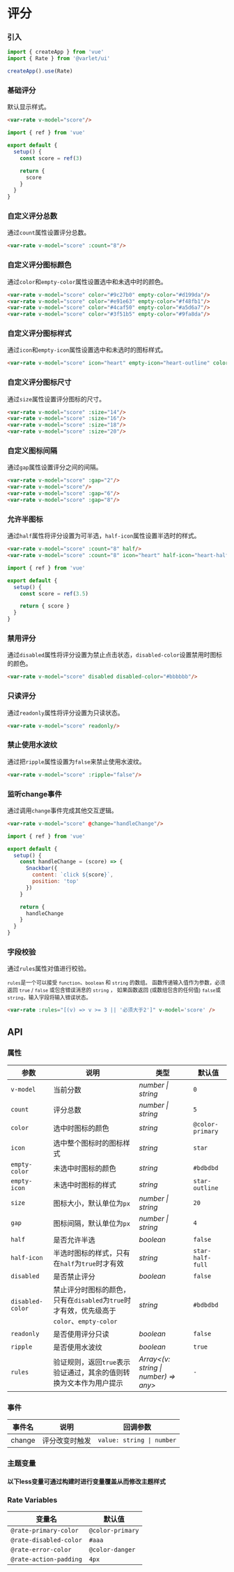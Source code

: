 # 评分

### 引入

```js
import { createApp } from 'vue'
import { Rate } from '@varlet/ui'

createApp().use(Rate)
```

### 基础评分

默认显示样式。

```html
<var-rate v-model="score"/>
```

```js
import { ref } from 'vue'

export default {
  setup() {
    const score = ref(3)

    return {
      score
    }
  }
}
```

### 自定义评分总数

通过`count`属性设置评分总数。

```html
<var-rate v-model="score" :count="8"/>
```

### 自定义评分图标颜色

通过`color`和`empty-color`属性设置选中和未选中时的颜色。

```html
<var-rate v-model="score" color="#9c27b0" empty-color="#d199da"/>
<var-rate v-model="score" color="#e91e63" empty-color="#f48fb1"/>
<var-rate v-model="score" color="#4caf50" empty-color="#a5d6a7"/>
<var-rate v-model="score" color="#3f51b5" empty-color="#9fa8da"/>
```

### 自定义评分图标样式

通过`icon`和`empty-icon`属性设置选中和未选时的图标样式。

```html
<var-rate v-model="score" icon="heart" empty-icon="heart-outline" color="red"></var-rate>
```

### 自定义评分图标尺寸

通过`size`属性设置评分图标的尺寸。

```html
<var-rate v-model="score" :size="14"/>
<var-rate v-model="score" :size="16"/>
<var-rate v-model="score" :size="18"/>
<var-rate v-model="score" :size="20"/>
```

### 自定义图标间隔

通过`gap`属性设置评分之间的间隔。

```html
<var-rate v-model="score" :gap="2"/>
<var-rate v-model="score"/>
<var-rate v-model="score" :gap="6"/>
<var-rate v-model="score" :gap="8"/>
```

### 允许半图标

通过`half`属性将评分设置为可半选，`half-icon`属性设置半选时的样式。

```html
<var-rate v-model="score" :count="8" half/>
<var-rate v-model="score" :count="8" icon="heart" half-icon="heart-half-full" empty-icon="heart-outline" color="red" half></var-rate>
```

```js
import { ref } from 'vue'

export default {
  setup() {
    const score = ref(3.5)

    return { score }
  }
}
```

### 禁用评分

通过`disabled`属性将评分设置为禁止点击状态，`disabled-color`设置禁用时图标的颜色。

```html
<var-rate v-model="score" disabled disabled-color="#bbbbbb"/>
```

### 只读评分

通过`readonly`属性将评分设置为只读状态。

```html
<var-rate v-model="score" readonly/>
```

### 禁止使用水波纹

通过把`ripple`属性设置为`false`来禁止使用水波纹。

```html
<var-rate v-model="score" :ripple="false"/>
```

### 监听change事件

通过调用`change`事件完成其他交互逻辑。

```html
<var-rate v-model="score" @change="handleChange"/>
```

```js
import { ref } from 'vue'

export default {
  setup() {
    const handleChange = (score) => {
      Snackbar({
        content: `click ${score}`,
        position: 'top'
      })
    }

    return {
      handleChange
    }
  }
}
```

### 字段校验

通过`rules`属性对值进行校验。

<span style="font-size: 12px">`rules`是一个可以接受 `function`、`boolean` 和 `string` 的数组。 函数传递输入值作为参数，必须返回 `true` / `false` 或包含错误消息的 `string` ， 如果函数返回 (或数组包含的任何值) `false`或`string`，输入字段将输入错误状态。</span>


```html
<var-rate :rules="[(v) => v >= 3 || '必须大于2']" v-model='score' />
```

## API

### 属性

|参数 | 说明 | 类型 | 默认值 |
| ---- | ---- | ---- | ---- |
| `v-model` | 当前分数 | _number \| string_ | `0` |
| `count` | 评分总数 | _number \| string_ | `5` |
| `color` | 选中时图标的颜色 | _string_ | `@color-primary` |
| `icon` | 选中整个图标时的图标样式 | _string_ | `star`|
| `empty-color` | 未选中时图标的颜色 | _string_ | `#bdbdbd` |
| `empty-icon` | 未选中时图标的样式 | _string_ | `star-outline` |
| `size` | 图标大小，默认单位为`px` | _number \| string_ | `20`|
| `gap` | 图标间隔，默认单位为`px` | _number \| string_ | `4` |
| `half` | 是否允许半选 | _boolean_ | `false` |
| `half-icon` | 半选时图标的样式，只有在`half`为`true`时才有效| _string_ | `star-half-full` |
| `disabled` | 是否禁止评分 | _boolean_ | `false`|
| `disabled-color` | 禁止评分时图标的颜色，只有在`disabled`为`true`时才有效，优先级高于`color`、`empty-color`| _string_ | `#bdbdbd` |
| `readonly` | 是否使用评分只读 | _boolean_ | `false` |
| `ripple` | 是否使用水波纹 | _boolean_ | `true` |
| `rules` | 验证规则，返回`true`表示验证通过，其余的值则转换为文本作为用户提示 | _Array<(v: string \| number) => any>_ | `-` |

### 事件

| 事件名 | 说明 | 回调参数 |
| ---- | ---- | ---- |
| change | 评分改变时触发 | `value: string \| number` |

### 主题变量
#### 以下less变量可通过构建时进行变量覆盖从而修改主题样式

### Rate Variables

| 变量名 | 默认值 |
| --- | --- |
| `@rate-primary-color` | `@color-primary` |
| `@rate-disabled-color` | `#aaa` |
| `@rate-error-color` | `@color-danger` |
| `@rate-action-padding` | `4px` |

